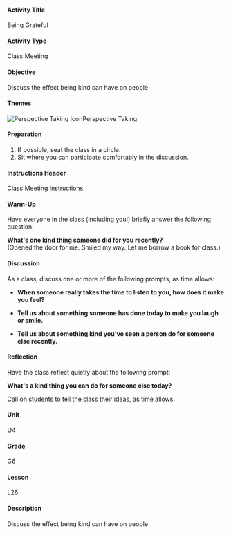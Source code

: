 #### Activity Title
Being Grateful
#### Activity Type
Class Meeting
#### Objective
Discuss the effect being kind can have on people
#### Themes
![Perspective Taking Icon](http://v5cmservice.secondstep.org/MS3TP_IMAGES/SKILLS/SKILLS_SMALL_IMAGES/perspective-taking-sm.png)Perspective Taking
 

#### Preparation
1. If possible, seat the class in a circle.
2. Sit where you can participate comfortably in the discussion.

#### Instructions Header
Class Meeting Instructions
#### Warm-Up
Have everyone in the class (including you!) briefly answer the following question:

**What's one kind thing someone did for you recently?**<br/> 
            (Opened the door for me. Smiled my way. Let me borrow a book for class.)
#### Discussion
As a class, discuss one or more of the following prompts, as time allows:


-  **When someone really takes the time to listen to you, how does it make you feel?**

-  **Tell us about something someone has done today to make you laugh or smile.**

-  **Tell us about something kind you've seen a person do for someone else recently.**
#### Reflection
Have the class reflect quietly about the following prompt:

**What's a kind thing you can do for someone else today?**

Call on students to tell the class their ideas, as time allows.
#### Unit
U4
#### Grade
G6
#### Lesson
L26
#### Description
Discuss the effect being kind can have on people

